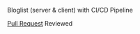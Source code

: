 Bloglist (server & client) with CI/CD Pipeline

[Pull Request](https://github.com/SimarMann/bloglist-ci-cd/pull/1) Reviewed 

